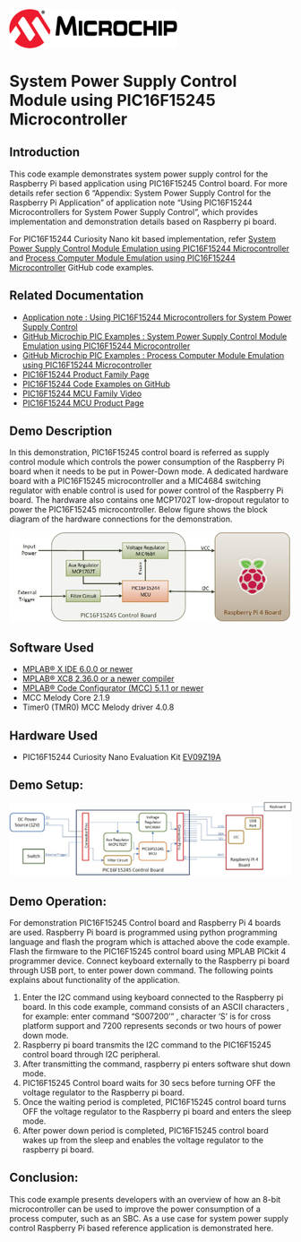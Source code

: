 <!-- Please do not change this html logo with link -->
<a href="https://www.microchip.com" rel="nofollow"><img src="images/microchip.png" alt="MCHP" width="300"/></a>

# System Power Supply Control Module using PIC16F15245 Microcontroller

## Introduction

This code example demonstrates system power supply control for the Raspberry Pi based application using PIC16F15245 Control board. For more details refer section 6 “Appendix: System Power Supply Control for the Raspberry Pi Application” of application note “Using PIC16F15244 Microcontrollers for System Power Supply Control”, which provides implementation and demonstration details based on Raspberry pi board.

For PIC16F15244 Curiosity Nano kit based implementation, refer [System Power Supply Control Module Emulation using PIC16F15244 Microcontroller](https://github.com/microchip-pic-avr-examples/pic16f15244-cnano-system-power-supply-control-module-mplab-mcc) and [Process Computer Module Emulation using PIC16F15244 Microcontroller](https://github.com/microchip-pic-avr-examples/pic16f15244-cnano-system-power-supply-control-sbc-mplab-mcc) GitHub code examples. 

## Related Documentation

- [Application note : Using PIC16F15244 Microcontrollers for System Power Supply Control]( https://www.microchip.com/DS00004121)
- [GitHub Microchip PIC Examples : System Power Supply Control Module Emulation using PIC16F15244 Microcontroller](https://github.com/microchip-pic-avr-examples/pic16f15244-cnano-system-power-supply-control-module-mplab-mcc)
- [GitHub Microchip PIC Examples : Process Computer Module Emulation using PIC16F15244 Microcontroller](https://github.com/microchip-pic-avr-examples/pic16f15244-cnano-system-power-supply-control-sbc-mplab-mcc)
- [PIC16F15244 Product Family Page](https://www.microchip.com/en-us/products/microcontrollers-and-microprocessors/8-bit-mcus/pic-mcus/pic16f15244)
- [PIC16F15244 Code Examples on GitHub](https://github.com/microchip-pic-avr-examples?q=pic16f15244&type=&language=&sort=)
- [PIC16F15244 MCU Family Video](https://www.youtube.com/watch?v=nHLv3Th-o-s)
- [PIC16F15244 MCU Product Page](https://www.microchip.com/en-us/product/PIC16F15244)

## Demo Description

In this demonstration, PIC16F15245 control board is referred as supply control module which controls the power consumption of the Raspberry Pi board when it needs to be put in Power-Down mode. A dedicated hardware board with a PIC16F15245 microcontroller and a MIC4684 switching regulator with enable control is used for power control of the Raspberry Pi board. The hardware also contains one MCP1702T low-dropout regulator to power the PIC16F15245 microcontroller. Below figure shows the block diagram of the hardware connections for the demonstration.

<p align="center">
  <img width=auto height=auto src="images/blockdiagram.jpg">
</p>

## Software Used

- [MPLAB® X IDE 6.0.0 or newer](http://www.microchip.com/mplab/mplab-x-ide)
- [MPLAB® XC8 2.36.0 or a newer compiler](http://www.microchip.com/mplab/compilers)
- [MPLAB® Code Configurator (MCC) 5.1.1 or newer](https://www.microchip.com/mplab/mplab-code-configurator)
- MCC Melody Core 2.1.9
- Timer0 (TMR0) MCC Melody driver 4.0.8


## Hardware Used

- PIC16F15244 Curiosity Nano Evaluation Kit [EV09Z19A](https://www.microchip.com/en-us/development-tool/EV09Z19A)

## Demo Setup:

<p align="center">
  <img width=auto height=auto src="images/demo-setup.jpg">
</p>

## Demo Operation:

For demonstration PIC16F15245 Control board and Raspberry Pi 4 boards are used. Raspberry Pi board is programmed using python programming language and flash the program which is attached above the code example. Flash the firmware to the PIC16F15245 control board using MPLAB PICkit 4 programmer device. Connect keyboard externally to the Raspberry pi board through USB port, to enter power down command. The following points explains about functionality of the application.
1.	Enter the I2C command using keyboard connected to the Raspberry pi board. In this code example, command consists of an ASCII characters , for example: enter command  “S007200’” , character ‘S’ is for cross platform support and 7200 represents seconds or two hours of power down mode.
2.	Raspberry pi board transmits the I2C command to the PIC16F15245 control board through I2C peripheral.
3.	After transmitting the command, raspberry pi enters software shut down mode. 
4.	PIC16F15245 Control board waits for 30 secs before turning OFF the voltage regulator to the Raspberry pi board. 
5.	Once the waiting period is completed, PIC16F15245 control board turns OFF the voltage regulator to the Raspberry pi board and enters the sleep mode.
6.	After power down period is completed, PIC16F15245 control board wakes up from the sleep and enables the voltage regulator to the raspberry pi board.


## Conclusion:

This code example presents developers with an overview of how an 8-bit microcontroller can be used to improve the power consumption of a process computer, such as an SBC. As a use case for system power supply control Raspberry Pi based reference application is demonstrated here. 


 
